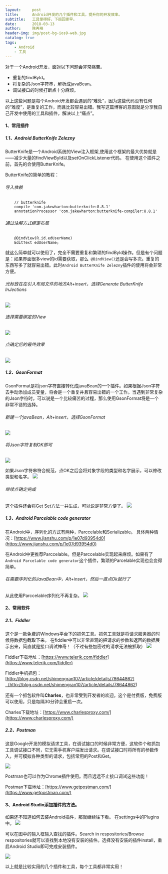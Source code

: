 ```yaml
---
layout:     post
title:      Android开发的几个插件和工具，提升你的开发效率。
subtitle:   工具使得好，下班回家早。
date:       2018-03-13
author:     陈再峰
header-img: img/post-bg-ios9-web.jpg
catalog: true
tags:
    - Android
    - 工具
---
```


对于一个Android开发，面对以下问题会非常痛苦。
* 重复的findById。
* 将复杂的Json字符串，解析成javaBean。
* 调试接口的时候打断点十分麻烦。

以上这些问题是每个Android开发都会遇到的“难处”，因为这些代码没有任何的“难度”，是重复的工作，而且比较容易出错。我写这篇博客的意图就是分享我自己开发中使用的工具和插件，解决以上“痛点”。

#### 1、常用插件

##### 1.1、Android ButterKnife Zelezny
ButterKnife是一个Android系统的View注入框架,使用这个框架的最大优势就是——减少大量的findViewById以及setOnClickListener代码。
在使用这个插件之前，首先的会使用ButterKnife。    

ButterKnife的简单的教程：

###### 导入依赖
```
    // butterknife
    compile 'com.jakewharton:butterknife:8.8.1'
    annotationProcessor 'com.jakewharton:butterknife-compiler:8.8.1'
```

###### 通过注解方式绑定布局

```
    @BindView(R.id.edUserName)
    EditText edUserName;
```
就这么简单就可以使用了，完全不需要重复和繁琐的findById操作。但是有个问题是：如果界面很多view的id需要获取，那么``` @BindView()```还是会写多次。重复的东西写多了就容易出错。此时```Android ButterKnife Zelezny```插件的使用将会非常方便。

###### 光标放在在引入布局文件的地方Alt+insert，选择Generate ButterKnife InJections

![](https://upload-images.jianshu.io/upload_images/1930161-73a7fd8b0ec4abd2.png?imageMogr2/auto-orient/strip%7CimageView2/2/w/1240)

###### 选择需要绑定的View 
![](https://upload-images.jianshu.io/upload_images/1930161-db866d586188d332.png?imageMogr2/auto-orient/strip%7CimageView2/2/w/1240)

###### 点确定后的最终效果
![](https://upload-images.jianshu.io/upload_images/1930161-57fd1bb56398c64f.png?imageMogr2/auto-orient/strip%7CimageView2/2/w/1240)

##### 1.2、GsonFormat
GsonFormat是将json字符直接转化成javaBean的一个插件。如果根据Json字符去手动添加成员变量，将会是一个重复并且容易出错的一个工作。当遇到非常复杂的Json字符时，可以说是一个比较痛苦的过程，那么使用GsonFormat将是一个非常不错的选择。

###### 新建一个javaBean，Alt+insert，选择GsonFormat
![](https://upload-images.jianshu.io/upload_images/1930161-fe939f2077d9195f.png?imageMogr2/auto-orient/strip%7CimageView2/2/w/1240)


###### 将Json字符复制OK即可
![](https://upload-images.jianshu.io/upload_images/1930161-53968f282944f3f1.png?imageMogr2/auto-orient/strip%7CimageView2/2/w/1240)

如果Json字符串符合规范，点OK之后会将对象字段的类型和名字展示，可以修改类型和名字。
![](https://upload-images.jianshu.io/upload_images/1930161-b5a95d02b133e878.png?imageMogr2/auto-orient/strip%7CimageView2/2/w/1240)

###### 继续点确定完成

这个插件还会将Get Set方法一并生成，可以说是非常方便了。
![](https://upload-images.jianshu.io/upload_images/1930161-a035b83fe6f3f8da.png?imageMogr2/auto-orient/strip%7CimageView2/2/w/1240)


##### 1.3、Android Parcelable code generator
在Android中，序列化的方式有两种，Parccelable和Serializable。
具体两种情况：[https://www.jianshu.com/p/1e07d93954d0](https://www.jianshu.com/p/1e07d93954d0)  

在Android中更推荐Parccelable。但是Parccelable实现起来麻烦。如果有了```Android Parcelable code generator```这个插件，繁琐的Parcelable实现也会变得简单。

###### 在需要序列化的JavaBean中，Alt+insert，然后一直点Ok就行了

从此使用Parccelable序列化不再复杂。
![](https://upload-images.jianshu.io/upload_images/1930161-cba14295384bf8b3.png?imageMogr2/auto-orient/strip%7CimageView2/2/w/1240)


#### 2、常用软件

##### 2.1、Fiddler
这个是一款免费的Windows平台下的抓包工具。抓包工具就是将请求服务器的时候将数据包截取下来。
在fiddler中可以非常直观的把请求的参数和返回的数据展示出来，简直就是接口调试神奇！（不过有些加密过的请求无法被抓取）
![](https://upload-images.jianshu.io/upload_images/1930161-5c48193f6c1d5036.png?imageMogr2/auto-orient/strip%7CimageView2/2/w/1240)

Fiddler下载地址：[https://www.telerik.com/fiddler](https://www.telerik.com/fiddler)

Fiddler手机抓包：[http://blog.csdn.net/shimengran107/article/details/78644862]（http://blog.csdn.net/shimengran107/article/details/78644862)

还有一个抓包软件叫**Charles**，也非常受到开发者的欢迎。这个是付费版，免费版可以使用，只是每隔30分钟会重启一次。

Charles下载地址：[https://www.charlesproxy.com/](https://www.charlesproxy.com/)

##### 2.2、Postman
这是Google开发的模拟请求工具，在调试接口的时候非常方便，这软件个和抓包工具调试接口不同，它无需手机客户端发出请求。在调试接口时将所有的参数传入，并可模拟各种类型的请求，包括常用的Post和Get。  

![](https://upload-images.jianshu.io/upload_images/1930161-ee8ec13dc6f91ea5.png?imageMogr2/auto-orient/strip%7CimageView2/2/w/1240)

Postman也可以作为Chrome插件使用。而且远远不止接口调试这些功能！

Postman下载地址：[https://www.getpostman.com/](https://www.getpostman.com/)


#### 3、Android Studio添加插件的方法。
如果还不知道如何去装Android插件，那就继续往下看。
在settings中的Plugins中。
![](https://upload-images.jianshu.io/upload_images/1930161-2d63d92cd04e0009.png?imageMogr2/auto-orient/strip%7CimageView2/2/w/1240)


可以在图中的输入框输入查找的插件。Search in respositories/Browse respositories就可以查找到本地没有安装的插件。选择没有安装的插件install，重启Android Studio即可完成安装插件。

![](https://upload-images.jianshu.io/upload_images/1930161-fb494634cb40a9a3.png?imageMogr2/auto-orient/strip%7CimageView2/2/w/1240)

以上就是比较实用的几个插件和工具，每个工具都非常实用！
